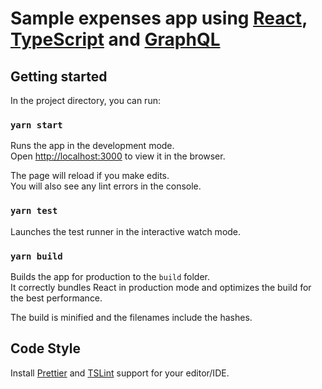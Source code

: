 # Sample expenses app using [React](https://reactjs.org/), [TypeScript](https://www.typescriptlang.org/) and [GraphQL](https://graphql.org/)

## Getting started

In the project directory, you can run:

### `yarn start`

Runs the app in the development mode.<br>
Open [http://localhost:3000](http://localhost:3000) to view it in the browser.

The page will reload if you make edits.<br>
You will also see any lint errors in the console.

### `yarn test`

Launches the test runner in the interactive watch mode.<br>

### `yarn build`

Builds the app for production to the `build` folder.<br>
It correctly bundles React in production mode and optimizes the build for the best performance.

The build is minified and the filenames include the hashes.<br>

## Code Style

Install [Prettier](https://github.com/prettier/prettier#editor-integration) and
[TSLint](https://palantir.github.io/tslint/usage/third-party-tools/) support for your editor/IDE.
